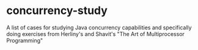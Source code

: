 concurrency-study
=================

A list of cases for studying Java concurrency capabilities and specifically doing exercises from Herliny's and Shavit's "The Art of Multiprocessor Programming"